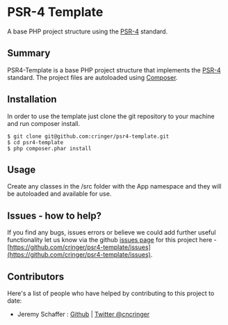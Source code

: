 # PSR-4 Template

A base PHP project structure using the [PSR-4](http://www.php-fig.org/psr/psr-4/) standard.

## Summary

PSR4-Template is a base PHP project structure that implements the [PSR-4](http://www.php-fig.org/psr/psr-4/) standard.  The project files are autoloaded using [Composer](https://getcomposer.org/).

## Installation

In order to use the template just clone the git repository to your machine and run composer install.

```
$ git clone git@github.com:cringer/psr4-template.git
$ cd psr4-template
$ php composer.phar install
```

## Usage
Create any classes in the /src folder with the App namespace and they will be autoloaded and available for use.

## Issues - how to help?
If you find any bugs, issues errors or believe we could add further useful functionality let us know via the github [issues page](https://github.com/cringer/psr4-template/issues) for this project here - [https://github.com/cringer/psr4-template/issues](https://github.com/cringer/psr4-template/issues).

## Contributors
Here's a list of people who have helped by contributing to this project to date:

- Jeremy Schaffer : [Github](https://github.com/cringer) | [Twitter @cncringer](https://twitter.com/cncringer)
